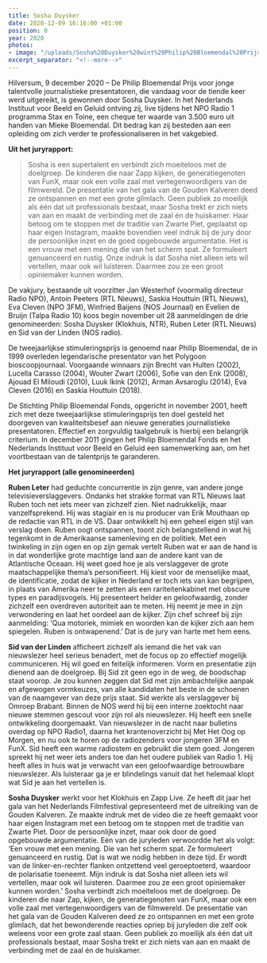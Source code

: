 ```yaml
---
title: Sosha Duysker
date: 2020-12-09 16:16:00 +01:00
position: 0
year: 2020
photos:
- image: "/uploads/Sosha%20Duysker%20wint%20Philip%20Bloemendal%20Prijs%20Foto%20Paul%20Ridderhof2.jpg"
excerpt_separator: "<!--more-->"
---
```


Hilversum, 9 december 2020 – De Philip Bloemendal Prijs voor jonge talentvolle journalistieke presentatoren, die vandaag voor de tiende keer werd uitgereikt, is gewonnen door Sosha Duysker. In het Nederlands Instituut voor Beeld en Geluid ontving zij, live tijdens het NPO Radio 1 programma Stax en Toine, een cheque ter waarde van 3.500 euro uit handen van Mieke Bloemendal. Dit bedrag kan zij besteden aan een opleiding om zich verder te professionaliseren in het vakgebied.

<!--more-->

**Uit het juryrapport:**
> Sosha is een supertalent en verbindt zich moeiteloos met de doelgroep. De kinderen die naar Zapp kijken, de generatiegenoten van FunX, maar ook een volle zaal met vertegenwoordigers van de filmwereld. De presentatie van het gala van de Gouden Kalveren deed ze ontspannen en met een grote glimlach. Geen publiek zo moeilijk als één dat uit professionals bestaat, maar Sosha trekt er zich niets van aan en maakt de verbinding met de zaal én de huiskamer. Haar betoog om te stoppen met de traditie van Zwarte Piet, geplaatst op haar eigen Instagram, maakte bovendien veel indruk bij de jury door de persoonlijke inzet en de goed opgebouwde argumentatie. Het is een vrouw met een mening die van het scherm spat. Ze formuleert genuanceerd en rustig. Onze indruk is dat Sosha niet alleen iets wil vertellen, maar ook wil luisteren. Daarmee zou ze een groot opiniemaker kunnen worden.

De vakjury, bestaande uit voorzitter Jan Westerhof (voormalig directeur Radio NPO), Antoin Peeters (RTL Nieuws), Saskia Houttuin (RTL Nieuws), Eva Cleven (NPO 3FM), Winfried Baijens (NOS Journaal) en Evelien de Bruijn (Talpa Radio 10) koos begin november uit 28 aanmeldingen de drie genomineerden: Sosha Duysker (Klokhuis, NTR), Ruben Leter (RTL Nieuws) en Sid van der Linden (NOS radio).

De tweejaarlijkse stimuleringsprijs is genoemd naar Philip Bloemendal, de in 1999 overleden legendarische presentator van het Polygoon bioscoopjournaal. Voorgaande winnaars zijn Brecht van Hulten (2002), Lucella Carasso (2004), Wouter Zwart (2006), Sofie van den Enk (2008), Ajouad El Miloudi (2010), Luuk Ikink (2012), Arman Avsaroglu (2014), Eva Cleven (2016) en Saskia Houttuin (2018).

De Stichting Philip Bloemendal Fonds, opgericht in november 2001, heeft zich met deze tweejaarlijkse stimuleringsprijs ten doel gesteld het doorgeven van kwaliteitsbesef aan nieuwe generaties journalistieke presentatoren. Effectief en zorgvuldig taalgebruik is hierbij een belangrijk criterium. In december 2011 gingen het Philip Bloemendal Fonds en het Nederlands Instituut voor Beeld en Geluid een samenwerking aan, om het voortbestaan van de talentprijs te garanderen.

**Het juryrapport (alle genomineerden)**

**Ruben Leter** had geduchte concurrentie in zijn genre, van andere jonge televisieverslaggevers. Ondanks het strakke format van RTL Nieuws laat Ruben toch net iets meer van zichzelf zien. Niet nadrukkelijk, maar vanzelfsprekend. Hij was stagiair en is nu producer van Erik Mouthaan op de redactie van RTL in de VS. Daar ontwikkelt hij een geheel eigen stijl van verslag doen. Ruben oogt ontspannen, toont zich belangstellend in wat hij tegenkomt in de Amerikaanse samenleving en de politiek. Met een twinkeling in zijn ogen en op zijn gemak vertelt Ruben wat er aan de hand is in dat wonderlijke grote machtige land aan de andere kant van de Atlantische Oceaan. Hij weet goed hoe je als verslaggever de grote maatschappelijke thema’s personifieert. Hij kiest voor de menselijke maat, de identificatie, zodat de kijker in Nederland er toch iets van kan begrijpen, in plaats van Amerika neer te zetten als een rariteitenkabinet met obscure types en paradijsvogels. Hij presenteert helder en geloofwaardig, zonder zichzelf een overdreven autoriteit aan te meten. Hij neemt je mee in zijn verwondering en laat het oordeel aan de kijker. Zijn chef schreef bij zijn aanmelding: ‘Qua motoriek, mimiek en woorden kan de kijker zich aan hem spiegelen. Ruben is ontwapenend.’ Dat is de jury van harte met hem eens.

**Sid van der Linden** afficheert zichzelf als iemand die het vak van nieuwslezer heel serieus benadert, met de focus op zo effectief mogelijk communiceren. Hij wil goed en feitelijk informeren. Vorm en presentatie zijn dienend aan de doelgroep. Bij Sid zit geen ego in de weg, de boodschap staat voorop. Je zou kunnen zeggen dat Sid met zijn ambachtelijke aanpak en afgewogen vormkeuzes, van alle kandidaten het beste in de schoenen van de naamgever van deze prijs staat.
Sid werkte als verslaggever bij Omroep Brabant. Binnen de NOS werd hij bij een interne zoektocht naar nieuwe stemmen gescout voor zijn rol als nieuwslezer. Hij heeft een snelle ontwikkeling doorgemaakt. Van nieuwslezer in de nacht naar bulletins overdag op NPO Radio1, daarna het krantenoverzicht bij Met Het Oog op Morgen, en nu ook te horen op de radiozenders voor jongeren 3FM en FunX. Sid heeft een warme radiostem en gebruikt die stem goed. Jongeren spreekt hij net weer iets anders toe dan het oudere publiek van Radio 1. Hij heeft alles in huis wat je verwacht van een geloofwaardige betrouwbare nieuwslezer. Als luisteraar ga je er blindelings vanuit dat het helemaal klopt wat Sid je aan het vertellen is. 

**Sosha Duysker** werkt voor het Klokhuis en Zapp Live. Ze heeft dit jaar het gala van het Nederlands Filmfestival gepresenteerd met de uitreiking van de Gouden Kalveren. Ze maakte indruk met de video die ze heeft gemaakt voor haar eigen Instagram met een betoog om te stoppen met de traditie van Zwarte Piet. Door de persoonlijke inzet, maar ook door de goed opgebouwde argumentatie. Eén van de juryleden verwoordde het als volgt: ‘Een vrouw met een mening. Die van het scherm spat. Ze formuleert genuanceerd en rustig. Dat is wat we nodig hebben in deze tijd.  Er wordt van de linker-en-rechter flanken ontzettend veel geroeptoeterd, waardoor de polarisatie toeneemt. Mijn indruk is dat Sosha niet alleen iets wil vertellen, maar ook wil luisteren. Daarmee zou ze een groot opiniemaker kunnen worden.’ Sosha verbindt zich moeiteloos met de doelgroep. De kinderen die naar Zap, kijken, de generatiegenoten van FunX, maar ook een volle zaal met vertegenwoordigers van de filmwereld. De presentatie van het gala van de Gouden Kalveren deed ze zo ontspannen en met een grote glimlach, dat het bewonderende reacties opriep bij juryleden die zelf ook weleens voor een grote zaal staan. Geen publiek zo moeilijk als één dat uit professionals bestaat, maar Sosha trekt er zich niets van aan en maakt de verbinding met de zaal én de huiskamer.
